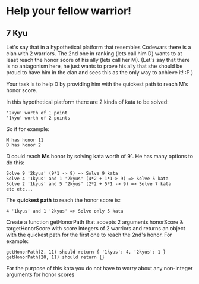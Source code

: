 # Help your fellow warrior!
## 7 Kyu

Let's say that in a hypothetical platform that resembles Codewars there is a clan with 2 warriors. The 2nd one in ranking (lets call him D) wants to at least reach the honor score of his ally (lets call her M). (Let's say that there is no antagonism here, he just wants to prove his ally that she should be proud to have him in the clan and sees this as the only way to achieve it! :P )

Your task is to help D by providing him with the quickest path to reach M's honor score.

In this hypothetical platform there are 2 kinds of kata to be solved:
```
'2kyu' worth of 1 point
'1kyu' worth of 2 points
```

So if for example:
```
M has honor 11
D has honor 2
```

D could reach **Ms** honor by solving kata worth of 9`. He has many options to do this:
```
Solve 9 '2kyus' (9*1 -> 9) => Solve 9 kata
Solve 4 '1kyus' and 1 '2kyus' (4*2 + 1*1-> 9) => Solve 5 kata
Solve 2 '1kyus' and 5 '2kyus' (2*2 + 5*1 -> 9) => Solve 7 kata
etc etc...
```

The **quickest path** to reach the honor score is:
```
4 '1kyus' and 1 '2kyus' => Solve only 5 kata
```

Create a function getHonorPath that accepts 2 arguments honorScore & targetHonorScore with score integers of 2 warriors and returns an object with the quickest path for the first one to reach the 2nd's honor. For example:
```
getHonorPath(2, 11) should return { '1kyus': 4, '2kyus': 1 }
getHonorPath(20, 11) should return {}
```

For the purpose of this kata you do not have to worry about any non-integer arguments for honor scores


